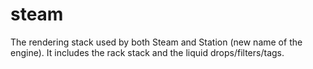 steam
======

The rendering stack used by both Steam and Station (new name of the engine). It includes the rack stack and the liquid drops/filters/tags.
